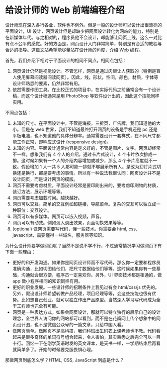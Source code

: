 # 给设计师的 Web 前端编程介绍

设计师现在深入各行各业，软件也不例外。但是一般的设计师可以设计出很漂亮的平面设计，UI 设计，网页设计但是却缺少把网页设计转化为网站的能力，特别是在新媒体年代。与之相对的，程序员他不会设计，却能够让网页上线，这么一对比有点不公平的感觉。好的方面是，网页设计入门非常简单，特别是有合适的教程与合适的指导。这篇文站希望能尽量站在设计师的角度，介绍 Web 编程。

首先，我们介绍下相对于平面设计的相同不同点。相同点包括：

1. 网页设计仍然是视觉设计。不管怎样，网页是通过肉眼让人获取的（特例是盲人使用屏幕阅读器阅读网页）。因此，线，形状，空间，颜色，材质，字体等设计师熟悉的要素，仍然非常有用。
2. 依然需要作图工具。在比较正式的项目中，在实际代码之前通常会有一个设计稿，而这个设计稿通常是用 PhotoShop 等软件设计出的，因此这个技能同样实用。

不同点包括：

1. 未知的尺寸。在平面设计中，不管是海报，三折页，广告牌，我们知道他的大小。但是在 web 世界，我们不知道最终打开网页的设备是手机还是 pc 还是平板电脑，也不知道他的具体分辨率。通常需要设计一套样式，在不同尺寸都能工作正常，即响应式设计 (responsive design)。
2. 未知的内容。平面设计通常内容是定义好的，不管是图片，文字。网页却经常不一样。想象我们有 4 个人的介绍，通过卡片式设计，4 个卡片依次排成一排。这时候如果有一个人的介绍内容增加或减少，那么 4 个卡片高度就不一致。假设增加 1 人一共 5 人那可能一排就不够展示所有人。是改为幻灯片式切换还是换行，都是要考虑的事情。所以有一种说法我很认同：网页设计并不是设计网页，而是设计网页的模版。
3. 网页不需要考虑材质。平面设计经常是要印刷出来的，要考虑印刷物的材质，装订方法，展示环境等等。
4. 网页需要考虑加载时间。越快越好。
5. 网页可以交互。简单的交互例如超链接，导航菜单。复杂的交互可以独立成一种职位：交互设计。
6. 网页可以有多媒体。网页可以嵌入视频，声音。
7. 网页可以有动效。例如淡入淡出效果，页面切换效果等等。
8. (optional) 做网页需要写代码，懂一些技术。你需要会 html, css, javascript，需要懂得一些域名，服务器等知识。

为什么设计师要学做网页呢？当然不是说不学不行，不过通常情况学习做网页下有下面一些理由：

- 更好的和开发沟通。如果你是网页设计师而不写代码，那么你一定要和程序员准确沟通，比如切图给他们，把尺寸数据给他们等等。这时候如果你有一些基础，沟通就会很方便，程序员一定喜欢你。另外，UI 界面技术都是相通的，做 app 做小程序相同的知识同样有用。
- 更好的职业发展。一些设计师的招聘条件上我见过有会 html/css/js 优先的。另外，假设设计师希望转做产品经理，项目经理等等，会这些技能也很有优势。比如想自己创业，就可以独立作出产品原型。当然深入学习写代码成为全干工程师也完全有可能。
- 网页是一种表达方式。如果会网页设计，那就可以特立独行的展示自己的设计理念，全世界人访问你的网站都可以看到，而不是在花瓣网上传个想象中的网页设计图，也不是微信公众号的一篇文章，只给中国人看。
- 做网页简单。做网页不是高科技，我们科班出生码农上课老师也不教。代码看起来是很多奇怪的单词符号组合起来，令人害怕，其实熟悉之后完全可以一目十行。回忆一下在刚学英语时发的英文课本，是天书一样，一学期结束后再看就简单多了。开始的时候要克服畏惧心理。

那做网页到底怎么学？HTML, CSS, JavaScript 到底是什么？


